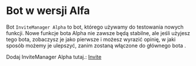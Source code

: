 # Bot w wersji Alfa

Bot `InviteManager Alpha` to bot, którego używamy do testowania nowych funkcji. Nowe funkcje bota Alpha nie zawsze będą stabilne, ale jeśli użyjesz tego bota, zobaczysz je jako pierwsze i możesz wyrazić opinię, w jaki sposób możemy je ulepszyć, zanim zostaną włączone do głównego bota .

Dodaj InviteManager Alpha tutaj.: [Invite](https://discordapp.com/oauth2/authorize?client_id=412380586737664020&permissions=268435616&scope=bot&redirect_uri=https://google.com)

